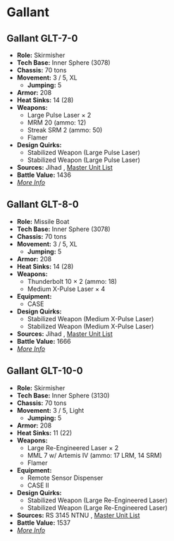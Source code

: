 # Gallant 

## Gallant GLT-7-0 

- **Role:** Skirmisher 
- **Tech Base:** Inner Sphere (3078) 
- **Chassis:** 70 tons 
- **Movement:** 3 / 5, XL 
  - **Jumping:** 5 
- **Armor:** 208 
- **Heat Sinks:** 14 (28) 
- **Weapons:** 
  - Large Pulse Laser × 2 
  - MRM 20 (ammo: 12) 
  - Streak SRM 2 (ammo: 50) 
  - Flamer 
- **Design Quirks:** 
  - Stabilized Weapon (Large Pulse Laser) 
  - Stabilized Weapon (Large Pulse Laser) 
- **Sources:** Jihad , [Master Unit List](http://masterunitlist.info/Unit/Details/1173/gallant-glt-7-0) 
- **Battle Value:** 1436 
- [*More Info*](gallant/gallant_glt-7-0.md) 

## Gallant GLT-8-0 

- **Role:** Missile Boat 
- **Tech Base:** Inner Sphere (3078) 
- **Chassis:** 70 tons 
- **Movement:** 3 / 5, XL 
  - **Jumping:** 5 
- **Armor:** 208 
- **Heat Sinks:** 14 (28) 
- **Weapons:** 
  - Thunderbolt 10 × 2 (ammo: 18) 
  - Medium X-Pulse Laser × 4 
- **Equipment:** 
  - CASE 
- **Design Quirks:** 
  - Stabilized Weapon (Medium X-Pulse Laser) 
  - Stabilized Weapon (Medium X-Pulse Laser) 
- **Sources:** Jihad , [Master Unit List](http://masterunitlist.info/Unit/Details/1174/gallant-glt-8-0) 
- **Battle Value:** 1666 
- [*More Info*](gallant/gallant_glt-8-0.md) 

## Gallant GLT-10-0 

- **Role:** Skirmisher 
- **Tech Base:** Inner Sphere (3130) 
- **Chassis:** 70 tons 
- **Movement:** 3 / 5, Light 
  - **Jumping:** 5 
- **Armor:** 208 
- **Heat Sinks:** 11 (22) 
- **Weapons:** 
  - Large Re-Engineered Laser × 2 
  - MML 7 w/ Artemis IV (ammo: 17 LRM, 14 SRM) 
  - Flamer 
- **Equipment:** 
  - Remote Sensor Dispenser 
  - CASE II 
- **Design Quirks:** 
  - Stabilized Weapon (Large Re-Engineered Laser) 
  - Stabilized Weapon (Large Re-Engineered Laser) 
- **Sources:** RS 3145 NTNU , [Master Unit List](http://masterunitlist.info/Unit/Details/6872/gallant-glt-10-0) 
- **Battle Value:** 1537 
- [*More Info*](gallant/gallant_glt-10-0.md) 

